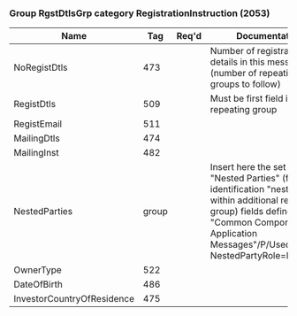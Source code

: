 ### Group RgstDtlsGrp category RegistrationInstruction (2053)

| Name                       | Tag   | Req'd | Documentation                                                                                                                               |
|----------------------------|-------|----------|-------------------------------------------------------------------------------------------------------------------------------|
| NoRegistDtls               | 473   |       | Number of registration details in this message (number of repeating groups to follow)                                                                                                                        |
| RegistDtls                 | 509   |       | Must be first field in the repeating group                                                                                                                               |
| RegistEmail                | 511   |       |                                                                                                                                |
| MailingDtls                | 474   |       |                                                                                                                                |
| MailingInst                | 482   |       |                                                                                                                                |
| NestedParties              | group |       | Insert here the set of "Nested Parties" (firm identification "nested" within additional repeating group) fields defined in "Common Components of Application Messages"/P/Used for NestedPartyRole=InvestorID |
| OwnerType                  | 522   |       |                                                                                                                                |
| DateOfBirth                | 486   |       |                                                                                                                                |
| InvestorCountryOfResidence | 475   |       |                                                                                                                                |

